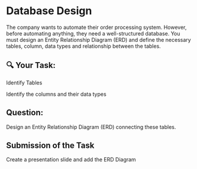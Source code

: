# Database Design

 The company wants to automate their order processing system. However, before automating anything, they need a well-structured database. You must design an Entity Relationship Diagram (ERD) and define the necessary tables, column, data types and relationship between the tables.

## 🔍 Your Task:

Identify  Tables 

Identify the columns and their data types


 ## Question:
 Design an Entity Relationship Diagram (ERD) connecting these tables.

 ## Submission of the Task
 Create a presentation slide and add the ERD Diagram
